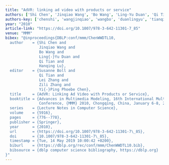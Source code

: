 ```yaml
---
title: "AdVR: linking ad video with products or service"
authors: ['Shi Chen', 'Jinqiao Wang', 'Bo Wang', 'Ling-Yu Duan', 'Qi Tian 0001', 'Hanqing Lu']
authors-key: ['chenshi', 'wangjinqiao', 'wangbo', 'duanlingyu', 'tianqi', 'luhanqing']
year: "2010"
article-link: "https://doi.org/10.1007/978-3-642-11301-7_85"
venue: "MMM"
bibex: "@inproceedings{DBLP:conf/mmm/ChenWWDTL10,
  author    = {Shi Chen and
               Jinqiao Wang and
               Bo Wang and
               Ling{-}Yu Duan and
               Qi Tian and
               Hanqing Lu},
  editor    = {Susanne Boll and
               Qi Tian and
               Lei Zhang and
               Zili Zhang and
               Yi{-}Ping Phoebe Chen},
  title     = {AdVR: Linking Ad Video with Products or Service},
  booktitle = {Advances in Multimedia Modeling, 16th International Multimedia Modeling
               Conference, {MMM} 2010, Chongqing, China, January 6-8, 2010. Proceedings},
  series    = {Lecture Notes in Computer Science},
  volume    = {5916},
  pages     = {776--778},
  publisher = {Springer},
  year      = {2010},
  url       = {https://doi.org/10.1007/978-3-642-11301-7\_85},
  doi       = {10.1007/978-3-642-11301-7\_85},
  timestamp = {Tue, 14 May 2019 10:00:42 +0200},
  biburl    = {https://dblp.org/rec/conf/mmm/ChenWWDTL10.bib},
  bibsource = {dblp computer science bibliography, https://dblp.org}
}"
---
```

